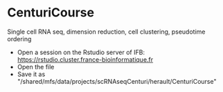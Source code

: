 # CenturiCourse
Single cell RNA seq, dimension reduction, cell clustering, pseudotime ordering


* Open a session on the Rstudio server of IFB: https://rstudio.cluster.france-bioinformatique.fr 
* Open the file 
* Save it as "/shared/mfs/data/projects/scRNAseqCenturi/herault/CenturiCourse"


